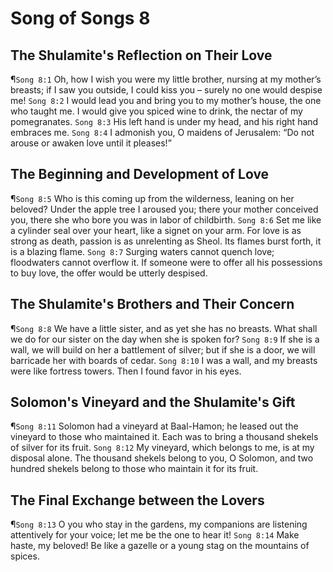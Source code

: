 # Song of Songs 8

## The Shulamite's Reflection on Their Love
¶`Song 8:1` Oh, how I wish you were my little brother, nursing at my mother’s breasts; if I saw you outside, I could kiss you – surely no one would despise me!
`Song 8:2` I would lead you and bring you to my mother’s house, the one who taught me. I would give you spiced wine to drink, the nectar of my pomegranates.
`Song 8:3` His left hand is under my head, and his right hand embraces me.
`Song 8:4` I admonish you, O maidens of Jerusalem: “Do not arouse or awaken love until it pleases!”

## The Beginning and Development of Love
¶`Song 8:5` Who is this coming up from the wilderness, leaning on her beloved? Under the apple tree I aroused you; there your mother conceived you, there she who bore you was in labor of childbirth.
`Song 8:6` Set me like a cylinder seal over your heart, like a signet on your arm. For love is as strong as death, passion is as unrelenting as Sheol. Its flames burst forth, it is a blazing flame.
`Song 8:7` Surging waters cannot quench love; floodwaters cannot overflow it. If someone were to offer all his possessions to buy love, the offer would be utterly despised.

## The Shulamite's Brothers and Their Concern
¶`Song 8:8` We have a little sister, and as yet she has no breasts. What shall we do for our sister on the day when she is spoken for?
`Song 8:9` If she is a wall, we will build on her a battlement of silver; but if she is a door, we will barricade her with boards of cedar.
`Song 8:10` I was a wall, and my breasts were like fortress towers. Then I found favor in his eyes.

## Solomon's Vineyard and the Shulamite's Gift
¶`Song 8:11` Solomon had a vineyard at Baal-Hamon; he leased out the vineyard to those who maintained it. Each was to bring a thousand shekels of silver for its fruit.
`Song 8:12` My vineyard, which belongs to me, is at my disposal alone. The thousand shekels belong to you, O Solomon, and two hundred shekels belong to those who maintain it for its fruit.

## The Final Exchange between the Lovers
¶`Song 8:13` O you who stay in the gardens, my companions are listening attentively for your voice; let me be the one to hear it!
`Song 8:14` Make haste, my beloved! Be like a gazelle or a young stag on the mountains of spices.

